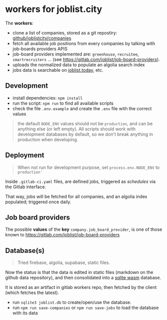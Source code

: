 # workers for joblist.city

The **workers**:
- clone a list of companies, stored as a git repostiry: [github/joblistcity/companies](https://github.com/joblistcity/companies)
- fetch all available job positions from every companies by talking with job-boards providers APIS
- job-board providers implemented are: `greenhouse`, `recruitee`, `smartrecruiters` ... (see https://gitlab.com/joblist/job-board-providers).
- uploads the normalized data to populate an algolia search index
- jobs data is searchable on [joblist.today](https://joblist.today), etc.

## Development

- install dependencies: `npm install`
- run the script: `npm run` to find all available scripts
- check the file `.env.example` and create the `.env` file with the correct values

> the default `NODE_ENV` values should not be `production`, and can be anything else (or left empty). All scripts should work with development databases by default, so we don't break anything in production when developing.

## Deployment

> When not run for development purpose, set `process.env.NODE_ENV` to `production'`

Inside `.gitlab-ci.yaml` files, are defined jobs, triggered as
*schedules* via the Gitlab interface.

That way, jobs will be fetched for all companies, and an algolia index populated; triggered once daily.

## Job board providers

The possible **values** of the **key** `company.job_board_provider`, is one of those known to https://gitlab.com/joblist/job-board-providers
## Database(s)

> Tried firebase, algolia, supabase, static files.

Now the status is that the data is edited in static files (markdown on
the github data repository), and then consolidated into a [sqlite
wasm](https://www.npmjs.com/package/@sqlite.org/sqlite-wasm) database.

It is stored as an artifact in gitlab workers repo, then fetched by
the client (which fetches the latest).

- run `sqlite3 joblist.db` to create/open/use the database.
- run `npm run save-companies` or `npm run save-jobs` to load the
  database with its data

